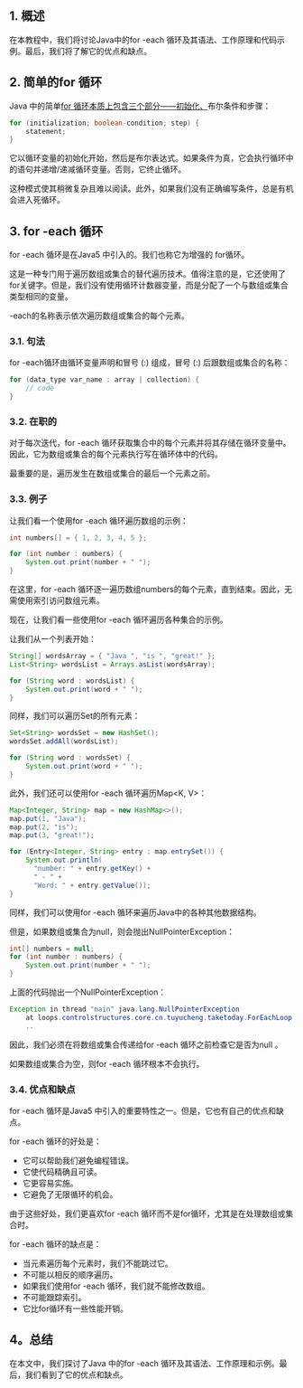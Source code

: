 ## 1. 概述

在本教程中，我们将讨论Java中的for -each 循环及其语法、工作原理和代码示例。最后，我们将了解它的优点和缺点。

## 2. 简单的for 循环

Java 中的简单[for 循环本质上包含三个部分——初始化、](https://www.baeldung.com/java-for-loop)布尔条件和步骤：

```java
for (initialization; boolean-condition; step) {
    statement;
}
```

它以循环变量的初始化开始，然后是布尔表达式。如果条件为真，它会执行循环中的语句并递增/递减循环变量。否则，它终止循环。

这种模式使其稍微复杂且难以阅读。此外，如果我们没有正确编写条件，总是有机会进入死循环。

## 3. for -each 循环

for -each 循环是在Java5 中引入的。我们也称它为增强的 for循环。

这是一种专门用于遍历数组或集合的替代遍历技术。值得注意的是，它还使用了for关键字。但是，我们没有使用循环计数器变量，而是分配了一个与数组或集合类型相同的变量。

-each的名称表示依次遍历数组或集合的每个元素。

### 3.1. 句法

for -each循环由循环变量声明和冒号 (:) 组成，冒号 (:) 后跟数组或集合的名称：

```java
for (data_type var_name : array | collection) {
    // code
}
```

### 3.2. 在职的

对于每次迭代，for -each 循环获取集合中的每个元素并将其存储在循环变量中。因此，它为数组或集合的每个元素执行写在循环体中的代码。

最重要的是，遍历发生在数组或集合的最后一个元素之前。

### 3.3. 例子

让我们看一个使用for -each 循环遍历数组的示例：

```java
int numbers[] = { 1, 2, 3, 4, 5 };

for (int number : numbers) {
    System.out.print(number + " ");
}
```

在这里，for -each 循环逐一遍历数组numbers的每个元素，直到结束。因此，无需使用索引访问数组元素。

现在，让我们看一些使用for -each 循环遍历各种集合的示例。

让我们从一个列表开始：

```java
String[] wordsArray = { "Java ", "is ", "great!" };
List<String> wordsList = Arrays.asList(wordsArray);

for (String word : wordsList) {
    System.out.print(word + " ");
}
```

同样，我们可以遍历Set的所有元素：

```java
Set<String> wordsSet = new HashSet();
wordsSet.addAll(wordsList);

for (String word : wordsSet) {
    System.out.print(word + " ");
}
```

此外，我们还可以使用for -each 循环遍历Map<K, V>：

```java
Map<Integer, String> map = new HashMap<>();
map.put(1, "Java");
map.put(2, "is");
map.put(3, "great!");

for (Entry<Integer, String> entry : map.entrySet()) {
    System.out.println(
      "number: " + entry.getKey() +
      " - " +
      "Word: " + entry.getValue());
}
```

同样，我们可以使用for -each 循环来遍历Java中的各种其他数据结构。

但是，如果数组或集合为null，则会抛出NullPointerException：

```java
int[] numbers = null;
for (int number : numbers) {
    System.out.print(number + " ");
}
```

上面的代码抛出一个NullPointerException：

```java
Exception in thread "main" java.lang.NullPointerException
    at loops.controlstructures.core.cn.tuyucheng.taketoday.ForEachLoop.traverseArray(ForEachLoop.java:63)
    ..
```

因此，我们必须在将数组或集合传递给for -each 循环之前检查它是否为null 。

如果数组或集合为空，则for -each 循环根本不会执行。

### 3.4. 优点和缺点

for -each 循环是Java5 中引入的重要特性之一。但是，它也有自己的优点和缺点。

for -each 循环的好处是：

-   它可以帮助我们避免编程错误。
-   它使代码精确且可读。
-   它更容易实施。
-   它避免了无限循环的机会。

由于这些好处，我们更喜欢for -each 循环而不是for循环，尤其是在处理数组或集合时。

for -each 循环的缺点是：

-   当元素遍历每个元素时，我们不能跳过它。
-   不可能以相反的顺序遍历。
-   如果我们使用for -each 循环，我们就不能修改数组。
-   不可能跟踪索引。
-   它比for循环有一些性能开销。

## 4。总结

在本文中，我们探讨了Java 中的for -each 循环及其语法、工作原理和示例。最后，我们看到了它的优点和缺点。